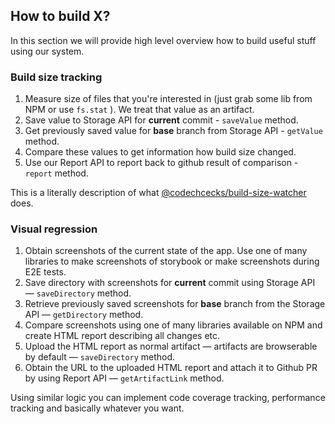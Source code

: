 ## How to build X?

In this section we will provide high level overview how to build useful stuff using our system.

### Build size tracking

1. Measure size of files that you're interested in (just grab some lib from NPM or use `fs.stat` ).
   We treat that value as an artifact.
1. Save value to Storage API for **current** commit - `saveValue` method.
1. Get previously saved value for **base** branch from Storage API - `getValue` method.
1. Compare these values to get information how build size changed.
1. Use our Report API to report back to github result of comparison - `report` method.

This is a literally description of what
[@codechcecks/build-size-watcher](https://github.com/codechecks/build-size-watcher) does.

### Visual regression

1. Obtain screenshots of the current state of the app. Use one of many libraries to make screenshots
   of storybook or make screenshots during E2E tests.
1. Save directory with screenshots for **current** commit using Storage API — `saveDirectory`
   method.
1. Retrieve previously saved screenshots for **base** branch from the Storage API — `getDirectory`
   method.
1. Compare screenshots using one of many libraries available on NPM and create HTML report
   describing all changes etc.
1. Upload the HTML report as normal artifact — artifacts are browserable by default —
   `saveDirectory` method.
1. Obtain the URL to the uploaded HTML report and attach it to Github PR by using Report API —
   `getArtifactLink` method.

Using similar logic you can implement code coverage tracking, performance tracking and basically
whatever you want.

